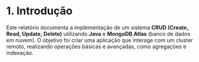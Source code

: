 # 1. Introdução  
Este relatório documenta a implementação de um sistema **CRUD (Create, Read, Update, Delete)** utilizando **Java** e **MongoDB Atlas** (banco de dados em nuvem). O objetivo foi criar uma aplicação que interage com um cluster remoto, realizando operações básicas e avançadas, como agregações e indexação.
